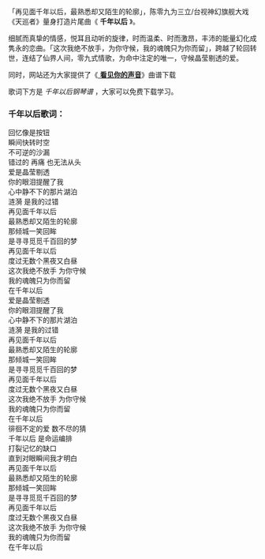 

「再见面千年以后，最熟悉却又陌生的轮廓」，陈零九为三立/台视神幻旗舰大戏《天巡者》量身打造片尾曲《 **千年以后** 》。

细腻而真挚的情感，悦耳且动听的旋律，时而温柔、时而激昂，丰沛的能量幻化成隽永的恋曲。「这次我绝不放手，为你守候，我的魂魄只为你而留」，跨越了轮回转世，连结了仙界人间，零九式情歌，为命中注定的唯一，守候晶莹剔透的爱。

同时，网站还为大家提供了《[ **看见你的声音**](Music-11256-看见你的声音-想见你插曲.html "看见你的声音")》曲谱下载

歌词下方是 _千年以后钢琴谱_ ，大家可以免费下载学习。

### 千年以后歌词：

回忆像是按钮  
瞬间快转时空  
不可逆的沙漏  
错过的 再痛 也无法从头  
爱是晶莹剔透  
你的眼泪提醒了我  
心中静不下的那片湖泊  
涟漪 是我的过错  
再见面千年以后  
最熟悉却又陌生的轮廓  
那倾城一笑回眸  
是寻寻觅觅千百回的梦  
再见面千年以后  
度过无数个黑夜又白昼  
这次我绝不放手 为你守候  
我的魂魄只为你而留  
在千年以后  
爱是晶莹剔透  
你的眼泪提醒了我  
心中静不下的那片湖泊  
涟漪 是我的过错  
再见面千年以后  
最熟悉却又陌生的轮廓  
那倾城一笑回眸  
是寻寻觅觅千百回的梦  
再见面千年以后  
度过无数个黑夜又白昼  
这次我绝不放手 为你守候  
我的魂魄只为你而留  
在千年以后  
徘徊不定的爱 数不尽的猜  
千年以后 是命运编排  
打裂记忆的缺口  
直到对眼瞬间我才明白  
再见面千年以后  
最熟悉却又陌生的轮廓  
那倾城一笑回眸  
是寻寻觅觅千百回的梦  
再见面千年以后  
度过无数个黑夜又白昼  
这次我绝不放手 为你守候  
我的魂魄只为你而留  
在千年以后


